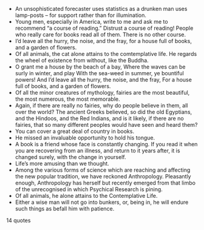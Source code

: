  - An unsophisticated forecaster uses statistics as a drunken man uses lamp-posts – for support rather than for illumination.
 - Young men, especially in America, write to me and ask me to recommend “a course of reading.” Distrust a course of reading! People who really care for books read all of them. There is no other course.
 - I’d leave all the hurry, the noise, and the fray, for a house full of books, and a garden of flowers.
 - Of all animals, the cat alone attains to the comtemplative life. He regards the wheel of existence from without, like the Buddha.
 - O grant me a house by the beach of a bay, Where the waves can be surly in winter, and play With the sea-weed in summer, ye bountiful powers! And I’d leave all the hurry, the noise, and the fray, For a house full of books, and a garden of flowers.
 - Of all the minor creatures of mythology, fairies are the most beautiful, the most numerous, the most memorable.
 - Again, if there are really no fairies, why do people believe in them, all over the world? The ancient Greeks believed, so did the old Egyptians, and the Hindoos, and the Red Indians, and is it likely, if there are no fairies, that so many different peoples would have seen and heard them?
 - You can cover a great deal of country in books.
 - He missed an invaluable opportunity to hold his tongue.
 - A book is a friend whose face is constantly changing. If you read it when you are recovering from an illness, and return to it years after, it is changed surely, with the change in yourself.
 - Life’s more amusing than we thought.
 - Among the various forms of science which are reaching and affecting the new popular tradition, we have reckoned Anthropology. Pleasantly enough, Anthropology has herself but recently emerged from that limbo of the unrecognised in which Psychical Research is pining.
 - Of all animals, he alone attains to the Contemplative Life.
 - Either a wise man will not go into bunkers, or, being in, he will endure such things as befall him with patience.

14 quotes